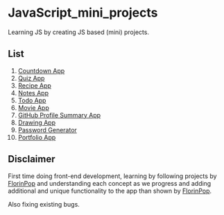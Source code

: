 # JavaScript_mini_projects

Learning JS by creating JS based (mini) projects.

## List

1. [Countdown App](https://rawgit.com/Swapnil-ingle/JavaScript_mini_projects/main/countdown-timer/index.html)
2. [Quiz App](https://rawgit.com/Swapnil-ingle/JavaScript_mini_projects/main/quiz-app/index.html)
3. [Recipe App](https://rawgit.com/Swapnil-ingle/JavaScript_mini_projects/main/recipe-app/index.html)
4. [Notes App](https://rawgit.com/Swapnil-ingle/JavaScript_mini_projects/main/notes-app/index.html)
5. [Todo App](https://rawgit.com/Swapnil-ingle/JavaScript_mini_projects/main/todo-app/index.html)
6. [Movie App](https://rawgit.com/Swapnil-ingle/JavaScript_mini_projects/main/movie-app/index.html)
7. [GitHub Profile Summary App](https://rawgit.com/Swapnil-ingle/JavaScript_mini_projects/main/github-profiles-app/index.html)
8. [Drawing App](https://rawgit.com/Swapnil-ingle/JavaScript_mini_projects/main/drawing-app/index.html)
9. [Password Generator](https://rawgit.com/Swapnil-ingle/JavaScript_mini_projects/main/password-gen-app/index.html)
10. [Portfolio App](https://rawgit.com/Swapnil-ingle/JavaScript_mini_projects/main/portfolio/index.html)

## Disclaimer

First time doing front-end development, learning by following projects by [FlorinPop](https://www.youtube.com/watch?v=dtKciwk_si4&t=3865s&ab_channel=FlorinPop) and understanding each concept as we progress and adding additional and unique functionality to the app than shown by [FlorinPop](https://www.youtube.com/watch?v=dtKciwk_si4&t=3865s&ab_channel=FlorinPop). 

Also fixing existing bugs.
